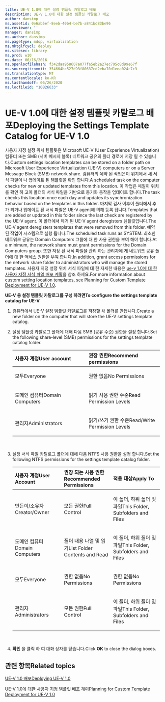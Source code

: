 ```yaml
---
title: UE-V 1.0에 대한 설정 템플릿 카탈로그 배포
description: UE-V 1.0에 대한 설정 템플릿 카탈로그 배포
author: dansimp
ms.assetid: 0e6ab5ef-8eeb-40b4-be7b-a841bd83be96
ms.reviewer: ''
manager: dansimp
ms.author: dansimp
ms.pagetype: mdop, virtualization
ms.mktglfcycl: deploy
ms.sitesec: library
ms.prod: w10
ms.date: 06/16/2016
ms.openlocfilehash: f342daa958607a077fa5eb2a27ec705c8d99e67f
ms.sourcegitcommit: 354664bc527d93f80687cd2eba70d1eea024c7c3
ms.translationtype: MT
ms.contentlocale: ko-KR
ms.lasthandoff: 06/26/2020
ms.locfileid: "10826633"
---
```

# <span data-ttu-id="866f4-103">UE-V 1.0에 대한 설정 템플릿 카탈로그 배포</span><span class="sxs-lookup"><span data-stu-id="866f4-103">Deploying the Settings Template Catalog for UE-V 1.0</span></span>


<span data-ttu-id="866f4-104">사용자 지정 설정 위치 템플릿은 Microsoft UE-V (User Experience Virtualization) 컴퓨터 또는 SMB (서버 메시지 블록) 네트워크 공유의 폴더 경로에 저장 될 수 있습니다.</span><span class="sxs-lookup"><span data-stu-id="866f4-104">Custom settings location templates can be stored on a folder path on Microsoft User Experience Virtualization (UE-V) computers or on a Server Message Block (SMB) network share.</span></span> <span data-ttu-id="866f4-105">컴퓨터의 예약 된 작업은이 위치에서 새 서식 파일이 나 업데이트 된 템플릿을 확인 합니다.</span><span class="sxs-lookup"><span data-stu-id="866f4-105">A scheduled task on the computer checks for new or updated templates from this location.</span></span> <span data-ttu-id="866f4-106">이 작업은 매일이 위치를 확인 하 고이 폴더의 서식 파일을 기반으로 동기화 동작을 업데이트 합니다.</span><span class="sxs-lookup"><span data-stu-id="866f4-106">The task checks this location once each day and updates its synchronization behavior based on the templates in this folder.</span></span> <span data-ttu-id="866f4-107">마지막 검사 이후이 폴더에서 추가 되거나 업데이트 된 서식 파일은 UE-V agent에 의해 등록 됩니다.</span><span class="sxs-lookup"><span data-stu-id="866f4-107">Templates that are added or updated in this folder since the last check are registered by the UE-V agent.</span></span> <span data-ttu-id="866f4-108">이 폴더에서 제거 된 UE-V agent deregisters 템플릿입니다.</span><span class="sxs-lookup"><span data-stu-id="866f4-108">The UE-V agent deregisters templates that were removed from this folder.</span></span> <span data-ttu-id="866f4-109">예약 된 작업이 시스템으로 실행 됩니다.</span><span class="sxs-lookup"><span data-stu-id="866f4-109">The scheduled task runs as SYSTEM.</span></span> <span data-ttu-id="866f4-110">최소한 네트워크 공유는 Domain Computers 그룹에 대 한 사용 권한을 부여 해야 합니다.</span><span class="sxs-lookup"><span data-stu-id="866f4-110">At a minimum, the network share must grant permissions for the Domain Computers group.</span></span> <span data-ttu-id="866f4-111">또한 저장 된 서식 파일을 관리 하는 관리자에 게 네트워크 공유 폴더에 대 한 액세스 권한을 부여 합니다.</span><span class="sxs-lookup"><span data-stu-id="866f4-111">In addition, grant access permissions for the network share folder to administrators who will manage the stored templates.</span></span> <span data-ttu-id="866f4-112">사용자 지정 설정 위치 서식 파일에 대 한 자세한 내용은 [ue-v 1.0에 대 한 사용자 지정 서식 파일 배포 계획](planning-for-custom-template-deployment-for-ue-v-10.md)을 참조 하세요.</span><span class="sxs-lookup"><span data-stu-id="866f4-112">For more information about custom setting location templates, see [Planning for Custom Template Deployment for UE-V 1.0](planning-for-custom-template-deployment-for-ue-v-10.md).</span></span>

**<span data-ttu-id="866f4-113">UE-V 용 설정 템플릿 카탈로그를 구성 하려면</span><span class="sxs-lookup"><span data-stu-id="866f4-113">To configure the settings template catalog for UE-V</span></span>**

1.  <span data-ttu-id="866f4-114">컴퓨터에서 UE-V 설정 템플릿 카탈로그를 저장할 새 폴더를 만듭니다.</span><span class="sxs-lookup"><span data-stu-id="866f4-114">Create a new folder on the computer that will store the UE-V settings template catalog.</span></span>

2.  <span data-ttu-id="866f4-115">설정 템플릿 카탈로그 폴더에 대해 다음 SMB (공유 수준) 권한을 설정 합니다.</span><span class="sxs-lookup"><span data-stu-id="866f4-115">Set the following share-level (SMB) permissions for the settings template catalog folder.</span></span>

    <table>
    <colgroup>
    <col width="50%" />
    <col width="50%" />
    </colgroup>
    <thead>
    <tr class="header">
    <th align="left"><strong><span data-ttu-id="866f4-116">사용자 계정</span><span class="sxs-lookup"><span data-stu-id="866f4-116">User account</span></span></strong></th>
    <th align="left"><strong><span data-ttu-id="866f4-117">권장 권한</span><span class="sxs-lookup"><span data-stu-id="866f4-117">Recommend permissions</span></span></strong></th>
    </tr>
    </thead>
    <tbody>
    <tr class="odd">
    <td align="left"><p><span data-ttu-id="866f4-118">모두</span><span class="sxs-lookup"><span data-stu-id="866f4-118">Everyone</span></span></p></td>
    <td align="left"><p><span data-ttu-id="866f4-119">권한 없음</span><span class="sxs-lookup"><span data-stu-id="866f4-119">No Permissions</span></span></p></td>
    </tr>
    <tr class="even">
    <td align="left"><p><span data-ttu-id="866f4-120">도메인 컴퓨터</span><span class="sxs-lookup"><span data-stu-id="866f4-120">Domain Computers</span></span></p></td>
    <td align="left"><p><span data-ttu-id="866f4-121">읽기 사용 권한 수준</span><span class="sxs-lookup"><span data-stu-id="866f4-121">Read Permission Levels</span></span></p></td>
    </tr>
    <tr class="odd">
    <td align="left"><p><span data-ttu-id="866f4-122">관리자</span><span class="sxs-lookup"><span data-stu-id="866f4-122">Administrators</span></span></p></td>
    <td align="left"><p><span data-ttu-id="866f4-123">읽기/쓰기 권한 수준</span><span class="sxs-lookup"><span data-stu-id="866f4-123">Read/Write Permission Levels</span></span></p></td>
    </tr>
    </tbody>
    </table>

     

3.  <span data-ttu-id="866f4-124">설정 서식 파일 카탈로그 폴더에 대해 다음 NTFS 사용 권한을 설정 합니다.</span><span class="sxs-lookup"><span data-stu-id="866f4-124">Set the following NTFS permissions for the settings template catalog folder.</span></span>

    <table>
    <colgroup>
    <col width="33%" />
    <col width="33%" />
    <col width="33%" />
    </colgroup>
    <thead>
    <tr class="header">
    <th align="left"><span data-ttu-id="866f4-125">사용자 계정</span><span class="sxs-lookup"><span data-stu-id="866f4-125">User Account</span></span></th>
    <th align="left"><span data-ttu-id="866f4-126">권장 되는 사용 권한</span><span class="sxs-lookup"><span data-stu-id="866f4-126">Recommended Permissions</span></span></th>
    <th align="left"><span data-ttu-id="866f4-127">적용 대상</span><span class="sxs-lookup"><span data-stu-id="866f4-127">Apply To</span></span></th>
    </tr>
    </thead>
    <tbody>
    <tr class="odd">
    <td align="left"><p><span data-ttu-id="866f4-128">만든이/소유자</span><span class="sxs-lookup"><span data-stu-id="866f4-128">Creator/Owner</span></span></p></td>
    <td align="left"><p><span data-ttu-id="866f4-129">모든 권한</span><span class="sxs-lookup"><span data-stu-id="866f4-129">Full Control</span></span></p></td>
    <td align="left"><p><span data-ttu-id="866f4-130">이 폴더, 하위 폴더 및 파일</span><span class="sxs-lookup"><span data-stu-id="866f4-130">This Folder, Subfolders and Files</span></span></p></td>
    </tr>
    <tr class="even">
    <td align="left"><p><span data-ttu-id="866f4-131">도메인 컴퓨터</span><span class="sxs-lookup"><span data-stu-id="866f4-131">Domain Computers</span></span></p></td>
    <td align="left"><p><span data-ttu-id="866f4-132">폴더 내용 나열 및 읽기</span><span class="sxs-lookup"><span data-stu-id="866f4-132">List Folder Contents and Read</span></span></p></td>
    <td align="left"><p><span data-ttu-id="866f4-133">이 폴더, 하위 폴더 및 파일</span><span class="sxs-lookup"><span data-stu-id="866f4-133">This Folder, Subfolders and Files</span></span></p></td>
    </tr>
    <tr class="odd">
    <td align="left"><p><span data-ttu-id="866f4-134">모두</span><span class="sxs-lookup"><span data-stu-id="866f4-134">Everyone</span></span></p></td>
    <td align="left"><p><span data-ttu-id="866f4-135">권한 없음</span><span class="sxs-lookup"><span data-stu-id="866f4-135">No Permissions</span></span></p></td>
    <td align="left"><p><span data-ttu-id="866f4-136">권한 없음</span><span class="sxs-lookup"><span data-stu-id="866f4-136">No Permissions</span></span></p></td>
    </tr>
    <tr class="even">
    <td align="left"><p><span data-ttu-id="866f4-137">관리자</span><span class="sxs-lookup"><span data-stu-id="866f4-137">Administrators</span></span></p></td>
    <td align="left"><p><span data-ttu-id="866f4-138">모든 권한</span><span class="sxs-lookup"><span data-stu-id="866f4-138">Full Control</span></span></p></td>
    <td align="left"><p><span data-ttu-id="866f4-139">이 폴더, 하위 폴더 및 파일</span><span class="sxs-lookup"><span data-stu-id="866f4-139">This Folder, Subfolders and Files</span></span></p></td>
    </tr>
    </tbody>
    </table>

     

4.  <span data-ttu-id="866f4-140">**확인** 을 클릭 하 여 대화 상자를 닫습니다.</span><span class="sxs-lookup"><span data-stu-id="866f4-140">Click **OK** to close the dialog boxes.</span></span>

## <span data-ttu-id="866f4-141">관련 항목</span><span class="sxs-lookup"><span data-stu-id="866f4-141">Related topics</span></span>


[<span data-ttu-id="866f4-142">UE-V 1.0 배포</span><span class="sxs-lookup"><span data-stu-id="866f4-142">Deploying UE-V 1.0</span></span>](deploying-ue-v-10.md)

[<span data-ttu-id="866f4-143">UE-V 1.0에 대한 사용자 지정 템플릿 배포 계획</span><span class="sxs-lookup"><span data-stu-id="866f4-143">Planning for Custom Template Deployment for UE-V 1.0</span></span>](planning-for-custom-template-deployment-for-ue-v-10.md)

 

 






